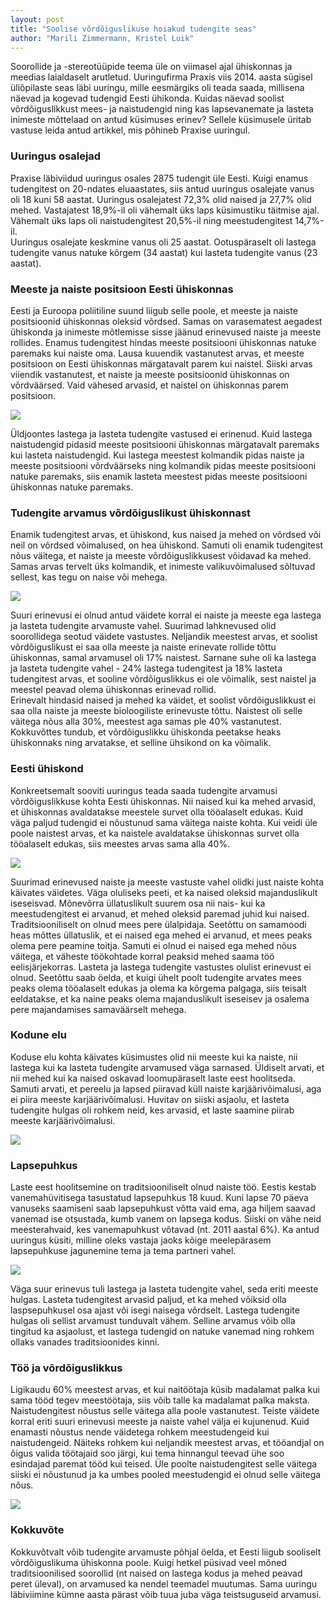 ```yaml
---
layout: post
title: "Soolise võrdõiguslikuse hoiakud tudengite seas"
author: "Marili Zimmermann, Kristel Luik"
---
```


Soorollide ja -stereotüüpide teema üle on viimasel ajal ühiskonnas ja meedias laialdaselt arutletud. Uuringufirma Praxis viis 2014. aasta sügisel üliõpilaste seas läbi uuringu, mille eesmärgiks oli teada saada, millisena näevad ja kogevad tudengid Eesti ühikonda.
Kuidas näevad soolist võrdõiguslikkust mees- ja naistudengid ning kas lapsevanemate ja lasteta inimeste mõttelaad on antud küsimuses erinev? Sellele küsimusele üritab vastuse leida antud artikkel, mis põhineb Praxise uuringul.

### Uuringus osalejad
Praxise läbiviidud uuringus osales 2875 tudengit üle Eesti. Kuigi enamus tudengitest on 20-ndates eluaastates, siis antud uuringus osalejate vanus oli 18 kuni 58 aastat. Uuringus osalejatest 72,3% olid naised ja 27,7% olid mehed. Vastajatest 18,9%-il oli vähemalt üks laps küsimustiku täitmise ajal. Vähemalt üks laps oli naistudengitest 20,5%-il ning meestudengitest 14,7%-il.  
Uuringus osalejate keskmine vanus oli 25 aastat. Ootuspäraselt oli lastega tudengite vanus natuke kõrgem (34 aastat) kui lasteta tudengite vanus (23 aastat).

### Meeste ja naiste positsioon Eesti ühiskonnas
Eesti ja Euroopa poliitiline suund liigub selle poole, et meeste ja naiste positsioonid ühiskonnas oleksid võrdsed. Samas on varasematest aegadest ühiskonda ja inimeste mõtlemisse sisse jäänud erinevused naiste ja meeste rollides. Enamus tudengitest hindas meeste positsiooni ühiskonnas natuke paremaks kui naiste oma. Lausa kuuendik vastanutest arvas, et meeste positsioon on Eesti ühiskonnas märgatavalt parem kui naistel. Siiski arvas viiendik vastanutest, et naiste ja meeste positsioonid ühiskonnas on võrdväärsed. Vaid vähesed arvasid, et naistel on ühiskonnas parem positsioon. 

![](/2015/images/positsioon_laps.png)

Üldjoontes lastega ja lasteta tudengite vastused ei erinenud. Kuid lastega naistudengid pidasid meeste positsiooni ühiskonnas märgatavalt paremaks kui lasteta naistudengid. Kui lastega meestest kolmandik pidas naiste ja meeste positsiooni võrdväärseks ning kolmandik pidas meeste positsiooni natuke paremaks, siis enamik lasteta meestest pidas meeste positsiooni ühiskonnas natuke paremaks. 


### Tudengite arvamus võrdõiguslikust ühiskonnast

Enamik tudengitest arvas, et ühiskond, kus naised ja mehed on võrdsed või neil on võrdsed võimalused, on hea ühiskond. Samuti oli enamik tudengitest nõus väitega, et naiste ja meeste võrdõiguslikkusest võidavad ka mehed.   
Samas arvas tervelt üks kolmandik, et inimeste valikuvõimalused sõltuvad sellest, kas tegu on naise või mehega. 

![](/2015/images/kys8.png)

Suuri erinevusi ei olnud antud väidete korral ei naiste ja meeste ega lastega ja lasteta tudengite arvamuste vahel. Suurimad lahknevused olid soorollidega seotud väidete vastustes. Neljandik meestest arvas, et soolist võrdõiguslikust ei saa olla meeste ja naiste erinevate rollide tõttu ühiskonnas, samal arvamusel oli 17% naistest. Sarnane suhe oli ka lastega ja lasteta tudengite vahel - 24% lastega tudengitest ja 18% lasteta tudengitest arvas, et sooline võrdõiguslikkus ei ole võimalik, sest naistel ja meestel peavad olema ühiskonnas erinevad rollid.  
Erinevalt hindasid naised ja mehed ka väidet, et soolist võrdõiguslikkust ei saa olla naiste ja meeste bioloogiliste erinevuste tõttu. Naistest oli selle väitega nõus alla 30%, meestest aga samas ple 40% vastanutest.
Kokkuvõttes tundub, et võrdõiguslikku ühiskonda peetakse heaks ühiskonnaks ning arvatakse, et selline ühsikond on ka võimalik.




### Eesti ühiskond

Konkreetsemalt sooviti uuringus teada saada tudengite arvamusi võrdõiguslikkuse kohta Eesti ühiskonnas. Nii naised kui ka mehed arvasid, et ühiskonnas avaldatakse meestele survet olla tööalaselt edukas. Kuid väga paljud tudengid ei nõustunud sama väitega naiste kohta. Kui veidi üle poole naistest arvas, et ka naistele avaldatakse ühiskonnas survet olla tööalaselt edukas, siis meestes arvas sama alla 40%.

![](/2015/images/kys9_s.png)

Suurimad erinevused naiste ja meeste vastuste vahel olidki just naiste kohta käivates väidetes. Väga oluliseks peeti, et ka naised oleksid majanduslikult iseseisvad. Mõnevõrra üllatuslikult suurem osa nii nais- kui ka meestudengitest ei arvanud, et mehed oleksid paremad juhid kui naised. Traditsiooniliselt on olnud mees pere ülalpidaja. Seetõttu on samamoodi heas mõttes üllatuslik, et ei naised ega mehed ei arvanud, et mees peaks olema pere peamine toitja. Samuti ei olnud ei naised ega mehed nõus väitega, et väheste töökohtade korral peaksid mehed saama töö eelisjärjekorras. 
Lasteta ja lastega tudengite vastustes olulist erinevust ei olnud.
Seetõttu saab öelda, et kuigi ühelt poolt tudengite arvates mees peaks olema tööalaselt edukas ja olema ka kõrgema palgaga, siis teisalt eeldatakse, et ka naine peaks olema majanduslikult iseseisev ja osalema pere majandamises samaväärselt mehega. 

### Kodune elu
Koduse elu kohta käivates küsimustes olid nii meeste kui ka naiste, nii lastega kui ka lasteta tudengite arvamused väga sarnased. Üldiselt arvati, et nii mehed kui ka naised oskavad loomupäraselt laste eest hoolitseda. Samuti arvati, et pereelu ja lapsed piiravad küll naiste karjäärivõimalusi, aga ei piira meeste karjäärivõimalusi. Huvitav on siiski asjaolu, et lasteta tudengite hulgas oli rohkem neid, kes arvasid, et laste saamine piirab meeste karjäärivõimalusi. 

![](/2015/images/kys_12.png)

### Lapsepuhkus

Laste eest hoolitsemine on traditsiooniliselt olnud naiste töö. Eestis kestab vanemahüvitisega tasustatud lapsepuhkus 18 kuud. Kuni lapse 70 päeva vanuseks saamiseni saab lapsepuhkust võtta vaid ema, aga hiljem saavad vanemad ise otsustada, kumb vanem on lapsega kodus. Siiski on vähe neid meesterahvaid, kes vanemapuhkust võtavad (nt. 2011 aastal 6%). Ka antud uuringus küsiti, milline oleks vastaja jaoks kõige meelepärasem lapsepuhkuse jagunemine tema ja tema partneri vahel. 

![](/2015/images/lapsepuhk2.png)

Väga suur erinevus tuli lastega ja lasteta tudengite vahel, seda eriti meeste hulgas. 
Lasteta tudengitest arvasid paljud, et ka mehed võiksid olla laspsepuhkusel osa ajast või isegi naisega võrdselt. Lastega tudengite hulgas oli sellist arvamust tunduvalt vähem. Selline arvamus võib olla tingitud ka asjaolust, et lastega tudengid on natuke vanemad ning rohkem ollaks vanades traditsioonides kinni.

### Töö ja võrdõiguslikkus

Ligikaudu 60% meestest arvas, et kui naitöötaja küsib madalamat palka kui sama tööd tegev meestöötaja, siis võib talle ka madalamat palka maksta.
Naistudengitest nõustus selle väitega alla poole vastanutest. Teiste väidete korral eriti suuri erinevusi meeste ja naiste vahel välja ei kujunenud. 
Kuid enamasti nõustus nende väidetega rohkem meestudengeid kui naistudengeid. Näiteks rohkem kui neljandik meestest arvas, et tööandjal on 
õigus valida töötajaid soo järgi, kui tema hinnangul teevad ühe soo esindajad paremat tööd kui teised. Üle poolte naistudengitest selle väitega 
siiski ei nõustunud ja ka umbes pooled meestudengid ei olnud selle väitega nõus.

![](/2015/images/too_s.png)

### Kokkuvõte

Kokkuvõtvalt võib tudengite arvamuste põhjal öelda, et Eesti liigub sooliselt võrdõiguslikuma ühiskonna poole. Kuigi hetkel püsivad veel mõned traditsioonilised soorollid (nt naised on lastega kodus ja mehed peavad peret üleval), on arvamused ka nendel teemadel muutumas. Sama uuringu läbiviimine kümne aasta pärast võib tuua juba väga teistsuguseid arvamusi.


